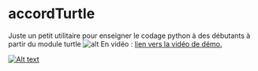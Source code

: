 # accordTurtle
Juste un petit utilitaire pour enseigner le codage python à des débutants à partir du module turtle
![alt](https://cbiot.fr/site/accords.png)
En vidéo  : [lien vers la vidéo de démo.](https://cbiot.fr/site/accords.m4v)

[![Alt text](https://cbiot.fr/site/accords.png)](https://cbiot.fr/site/accords.m4v)
